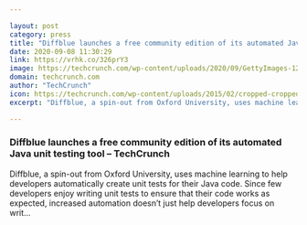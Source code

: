 ```yaml
---

layout: post
category: press
title: "Diffblue launches a free community edition of its automated Java unit testing tool"
date: 2020-09-08 11:30:29
link: https://vrhk.co/326prY3
image: https://techcrunch.com/wp-content/uploads/2020/09/GettyImages-1268771835.jpg?w=600
domain: techcrunch.com
author: "TechCrunch"
icon: https://techcrunch.com/wp-content/uploads/2015/02/cropped-cropped-favicon-gradient.png?w=180
excerpt: "Diffblue, a spin-out from Oxford University, uses machine learning to help developers automatically create unit tests for their Java code. Since few developers enjoy writing unit tests to ensure that their code works as expected, increased automation doesn’t just help developers focus on writ…"

---
```


### Diffblue launches a free community edition of its automated Java unit testing tool – TechCrunch

Diffblue, a spin-out from Oxford University, uses machine learning to help developers automatically create unit tests for their Java code. Since few developers enjoy writing unit tests to ensure that their code works as expected, increased automation doesn’t just help developers focus on writ…